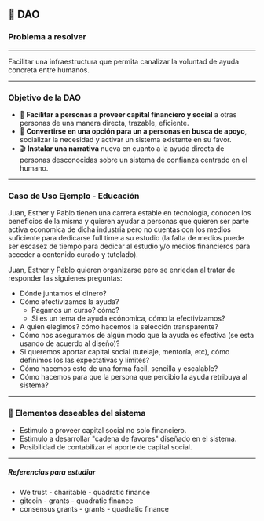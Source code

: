 ## :milky_way: DAO  

### Problema a resolver
-----------------------
 Facilitar una infraestructura que permita canalizar la voluntad de ayuda concreta entre humanos.

 -------------------------

### Objetivo de la DAO

*  :handshake: **Facilitar a personas a proveer capital financiero y social** a otras personas de una manera directa, trazable, eficiente.
* :beginner:  **Convertirse en una opción para un a personas en busca de apoyo**, socializar la necesidad y activar un sistema existente en su favor.
* :clapper: **Instalar una narrativa** nueva en cuanto a la ayuda directa de personas desconocidas sobre un sistema de confianza centrado en el humano.

-------------------

### Caso de Uso Ejemplo - Educación
Juan, Esther y Pablo tienen una carrera estable en tecnología, conocen los beneficios de la misma y quieren ayudar a personas que quieren ser parte activa economica de dicha industria pero no cuentas con los medios suficiente para dedicarse full time a su estudio (la falta de medios puede ser escasez de tiempo para dedicar al estudio y/o medios financieros para acceder a contenido curado y tutelado).

Juan, Esther y Pablo quieren organizarse pero se enriedan al tratar de responder las siguienes preguntas:
- Dónde juntamos el dinero?
- Cómo efectivizamos la ayuda? 
    - Pagamos un curso? cómo?
    - Si es un tema de ayuda ecónomica, cómo la efectivizamos?
- A quien elegimos? cómo hacemos la selección transparente?
- Cómo nos aseguramos de algún modo que la ayuda es efectiva (se esta usando de acuerdo al diseño)?
- Si queremos aportar capital social (tutelaje, mentoría, etc), cómo definimos los las expectativas y límites?
- Cómo hacemos esto de una forma facil, sencilla y escalable?
- Cómo hacemos para que la persona que percibio la ayuda retribuya al sistema?

-------------------

### 	:dizzy: Elementos deseables del sistema
* Estimulo a proveer capital social no solo financiero. 
* Estimulo a desarrollar "cadena de favores" diseñado en el sistema.
* Posibilidad de contabilizar el aporte de capital social.


--------------
##### Referencias para estudiar
* We trust - charitable - quadratic finance
* gitcoin - grants - quadratic finance
* consensus grants - grants - quadratic finance
